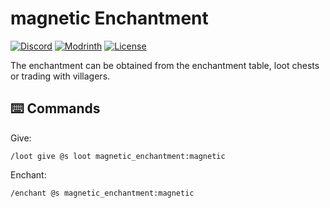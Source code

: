 # magnetic Enchantment

[![Discord](https://img.shields.io/discord/1327308441324097681?label=discord&color=blue&logo=discord)](https://discord.gg/5UdcDa5xNC)
[![Modrinth](https://img.shields.io/modrinth/dt/ly-life-steal-enchantment?label=modrinth&logo=modrinth)](https://modrinth.com/datapack/ly-life-steal-enchantment)
[![License](https://img.shields.io/github/license/lullaby6/enchantments-data-pack)](https://github.com/lullaby6/enchantments-data-pack/blob/main/LICENSE)

The enchantment can be obtained from the enchantment table, loot chests or trading with villagers.

## ⌨️ Commands

Give:

```mcfunction
/loot give @s loot magnetic_enchantment:magnetic
```

Enchant:

```mcfunction
/enchant @s magnetic_enchantment:magnetic
```